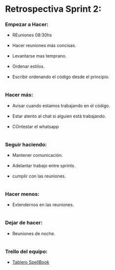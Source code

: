 <h1>Retrospectiva Sprint 2:</h1>


<h3>Empezar a Hacer:</h3>
<ul type="square">
<li>REuniones 08:30hs</li>
<br>
<li>Hacer reuniones más concisas.</li>
<br>
<li>Levantarse mas temprano.</li>
<br>
<li>Ordenar estilos.</li>
<br>
<li>Escribir ordenando el código desde el principio.</li>
<br>
</ul>

<h3>Hacer más:</h3>
<ul type="square">
  <li>Avisar cuando estamos trabajando en el código.</li>
  <br>
  <li>Estar atento al chat si alguien está trabajando.</li>
  <br>
  <li>COntestar el whatsapp</li>
  <br>
</ul>

<h3>Seguir haciendo:</h3>
<ul type="square">
  <li>Mantener comunicación.</li>
  <br>
  <li>Adelantar trabajo entre sprints.</li>
  <br>
  <li>cumplir con las reuniones.</li>
  <br>
</ul>

<h3>Hacer menos:</h3>
<ul type="square">
<li>Extendernos en las reuniones.</li>
<br>
</ul>

<h3>Dejar de hacer:</h3>
<ul type="square">
<li>Reuniones de noche.</li>
<br>
</ul>

<h3>Trello del equipo:</h3>
<ul type="square">
<li><a href ="https://trello.com/b/TAZy8xPk/proyecto-integrador-equipo-7" target="_blank">Tablero SpellBook</a></li></ul>
